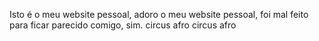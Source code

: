 Isto é o meu website pessoal, adoro o meu website pessoal, foi mal feito para ficar parecido comigo, sim.
circus afro circus afro
